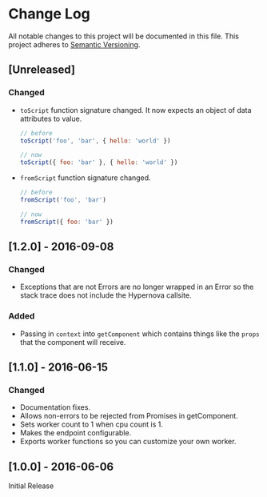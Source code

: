 # Change Log

All notable changes to this project will be documented in this file.
This project adheres to [Semantic Versioning](http://semver.org/).

## [Unreleased]

### Changed

- `toScript` function signature changed. It now expects an object of data attributes to value.

  ```js
  // before
  toScript('foo', 'bar', { hello: 'world' })

  // now
  toScript({ foo: 'bar' }, { hello: 'world' })
  ```

- `fromScript` function signature changed.

  ```js
  // before
  fromScript('foo', 'bar')

  // now
  fromScript({ foo: 'bar' })
  ```

## [1.2.0] - 2016-09-08

### Changed

- Exceptions that are not Errors are no longer wrapped in an Error so the stack trace does not
  include the Hypernova callsite.

### Added

- Passing in `context` into `getComponent` which contains things like the `props` that the
  component will receive.

## [1.1.0] - 2016-06-15

### Changed

- Documentation fixes.
- Allows non-errors to be rejected from Promises in getComponent.
- Sets worker count to 1 when cpu count is 1.
- Makes the endpoint configurable.
- Exports worker functions so you can customize your own worker.

## [1.0.0] - 2016-06-06

Initial Release

